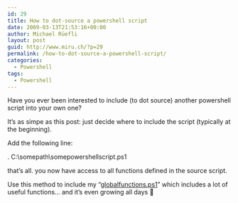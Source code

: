 ```yaml
---
id: 29
title: How to dot-source a powershell script
date: 2009-03-13T21:53:16+00:00
author: Michael Rüefli
layout: post
guid: http://www.miru.ch/?p=29
permalink: /how-to-dot-source-a-powershell-script/
categories:
  - Powershell
tags:
  - Powershell
---
```

Have you ever been interested to include (to dot source) another powershell script into your own one?

It&#8217;s as simpe as this post: just decide where to include the script (typically at the beginning).
  
Add the following line:

. C:\somepath\somepowershellscript.ps1

that&#8217;s all. you now have access to all functions defined in the source script.
  
Use this method to include my &#8220;<a href="http://www.miru.ch/downloads/scripts/globalfunctions.ps1" target="_blank">globalfunctions.ps1</a>&#8221; which includes a lot of useful functions&#8230; and it&#8217;s even growing all days 🙂